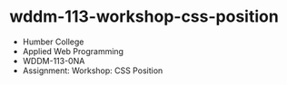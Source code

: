 # wddm-113-workshop-css-position

- Humber College
- Applied Web Programming
- WDDM-113-0NA
- Assignment: Workshop: CSS Position
